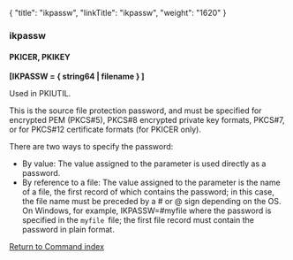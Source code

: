 {
    "title": "ikpassw",
    "linkTitle": "ikpassw",
    "weight": "1620"
}<span id="ikpassw"></span>

### ikpassw

#### PKICER, PKIKEY

****[IKPASSW = { string64 &#124; filename } ]****

Used in PKIUTIL.

This is the source file protection password, and must be
specified for encrypted PEM (PKCS\#5), PKCS\#8 encrypted private key formats, PKCS\#7, or for PKCS\#12 certificate
formats (for PKICER only).

There are two ways to specify the password:

- By
    value: The value assigned to the parameter is used directly as a password.
- By
    reference to a file: The value assigned to the parameter is the name
    of a file, the first record of which contains the password; in this case,
    the file name must be preceded
    by a \# or @ sign depending on the OS. On Windows, for example, IKPASSW=\#myfile
    where the password is specified in the `myfile `file; the first file
    record must contain the password in plain format.

[Return to Command index](../../)
